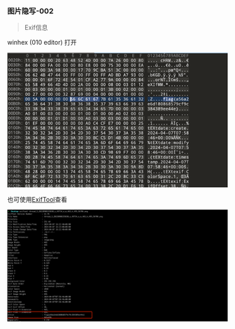 ### 图片隐写-002

> Exif信息

winhex (010 editor) 打开 

![img.png](img/img.png)

也可使用[ExifTool](https://www.rmnof.com/article/exiftool-introduction/)查看

![img.png](img/img2.png)